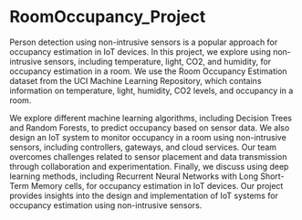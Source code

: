 # RoomOccupancy_Project

  Person detection using non-intrusive sensors is a popular approach for occupancy estimation in IoT devices. In this project, we explore using non-intrusive sensors, including temperature, light, CO2, and humidity, for occupancy estimation in a room. We use the Room Occupancy Estimation dataset from the UCI Machine Learning Repository, which contains information on temperature, light, humidity, CO2 levels, and occupancy in a room. 

  We explore different machine learning algorithms, including Decision Trees and Random Forests, to predict occupancy based on sensor data. We also design an IoT system to monitor occupancy in a room using non-intrusive sensors, including controllers, gateways, and cloud services. Our team overcomes challenges related to sensor placement and data transmission through collaboration and experimentation. Finally, we discuss using deep learning methods, including Recurrent Neural Networks with Long Short-Term Memory cells, for occupancy estimation in IoT devices. Our project provides insights into the design and implementation of IoT systems for occupancy estimation using non-intrusive sensors.
